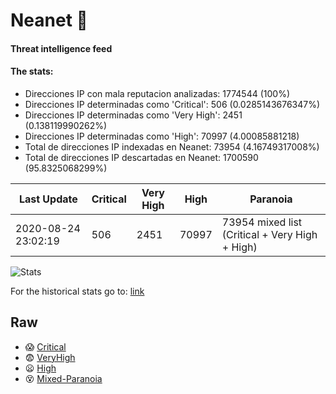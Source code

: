 # Neanet :hocho:
#### Threat intelligence feed
#### The stats:

- Direcciones IP con mala reputacion analizadas: 1774544 (100%)
- Direcciones IP determinadas como 'Critical':  506 (0.0285143676347%)
- Direcciones IP determinadas como 'Very High':  2451 (0.138119990262%)
- Direcciones IP determinadas como 'High':  70997 (4.00085881218)
- Total de direcciones IP indexadas en Neanet:  73954 (4.16749317008%)
- Total de direcciones IP descartadas en Neanet:  1700590 (95.8325068299%)

| Last Update | Critical | Very High | High | Paranoia |
| --- | --- | --- | --- | --- |
| 2020-08-24 23:02:19 | 506 | 2451 | 70997 | 73954 mixed list (Critical + Very High + High)|

![Stats](https://docs.google.com/spreadsheets/d/e/2PACX-1vSnaNMIXVabIpDJjufMlzH7poXnshF3mgd8Is1g9ytUEzVsP5my4Trn8f-xkoLLQ38xpL3HtmUexLo6/pubchart?oid=501124687&format=image)

For the historical stats go to: [link](/stats.csv)
## Raw
- :scream: [Critical](https://raw.githubusercontent.com/JavaGarcia/Neanet/master/blacklists/neanet_critical.txt)
- :fearful: [VeryHigh](https://raw.githubusercontent.com/JavaGarcia/Neanet/master/blacklists/neanet_veryHigh.txtt)
- :frowning: [High](https://raw.githubusercontent.com/JavaGarcia/Neanet/master/blacklists/neanet_high.txt)
- :dizzy_face: [Mixed-Paranoia](https://raw.githubusercontent.com/JavaGarcia/Neanet/master/blacklists/neanet_all.txt)










































































































































































































































































































































































































































